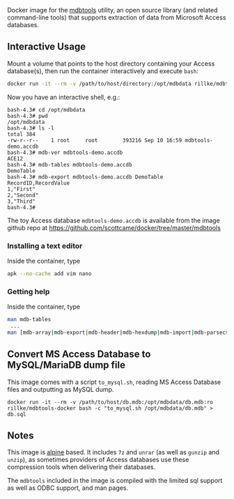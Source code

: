 Docker image for the [mdbtools](https://github.com/brianb/mdbtools) utility, an open source library (and related command-line tools) that supports extraction of data from Microsoft Access databases.

## Interactive Usage

Mount a volume that points to the host directory containing your Access database(s), then run the container interactively and execute `bash`:

```bash
docker run -it --rm -v /path/to/host/directory:/opt/mdbdata rillke/mdbtools-docker bash
```

Now you have an interactive shell, e.g.:

```
bash-4.3# cd /opt/mdbdata
bash-4.3# pwd
/opt/mdbdata
bash-4.3# ls -l
total 384
-rw-r--r--    1 root     root        393216 Sep 10 16:59 mdbtools-demo.accdb
bash-4.3# mdb-ver mdbtools-demo.accdb
ACE12
bash-4.3# mdb-tables mdbtools-demo.accdb
DemoTable
bash-4.3# mdb-export mdbtools-demo.accdb DemoTable
RecordID,RecordValue
1,"First"
2,"Second"
3,"Third"
bash-4.3#
```

The toy Access database `mdbtools-demo.accdb` is available from the image github repo at https://github.com/scottcame/docker/tree/master/mdbtools

### Installing a text editor

Inside the container, type

```bash
apk --no-cache add vim nano
```

### Getting help

Inside the container, type

```bash
man mdb-tables
 ...
man [mdb-array|mdb-export|mdb-header|mdb-hexdump|mdb-import|mdb-parsecsv|mdb-prop|mdb-schema|mdb-sql|mdb-tables|mdb-ver]
```

## Convert MS Access Database to MySQL/MariaDB dump file

This image comes with a script `to_mysql.sh`, reading MS Access Database files and outputting as MySQL dump.

```
docker run -it --rm -v /path/to/host/db.mdb:/opt/mdbdata/db.mdb:ro rillke/mdbtools-docker bash -c "to_mysql.sh /opt/mdbdata/db.mdb" > db.sql
```

## Notes

This image is [alpine](https://alpinelinux.org/) based. It includes `7z` and `unrar` (as well as `gunzip` and `unzip`), as sometimes providers of Access databases use these compression tools when delivering their databases.

The `mdbtools` included in the image is compiled with the limited sql support as well as ODBC support, and man pages.

